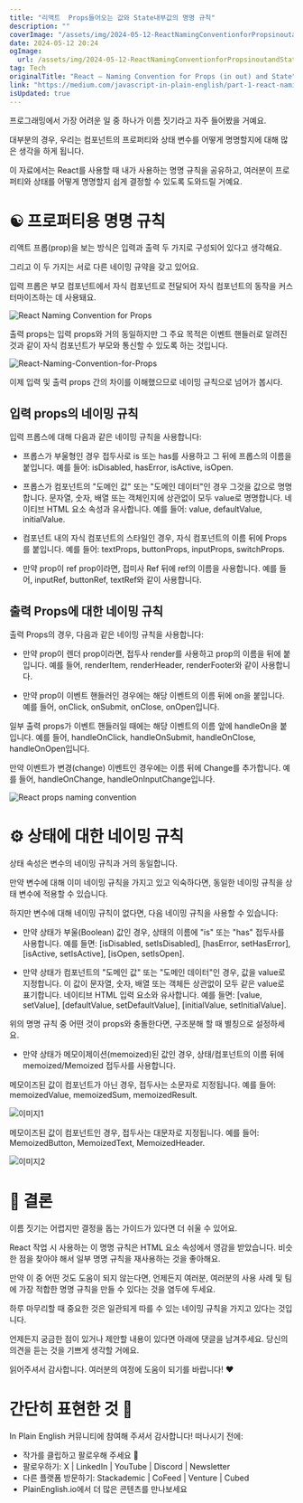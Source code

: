 ```yaml
---
title: "리액트  Props들어오는 값와 State내부값의 명명 규칙"
description: ""
coverImage: "/assets/img/2024-05-12-ReactNamingConventionforPropsinoutandState_0.png"
date: 2024-05-12 20:24
ogImage: 
  url: /assets/img/2024-05-12-ReactNamingConventionforPropsinoutandState_0.png
tag: Tech
originalTitle: "React — Naming Convention for Props (in out) and State"
link: "https://medium.com/javascript-in-plain-english/part-1-react-naming-convention-for-props-in-out-handlers-and-state-e6af2696089a"
isUpdated: true
---
```





프로그래밍에서 가장 어려운 일 중 하나가 이름 짓기라고 자주 들어봤을 거예요.

대부분의 경우, 우리는 컴포넌트의 프로퍼티와 상태 변수를 어떻게 명명할지에 대해 많은 생각을 하게 됩니다.

이 자료에서는 React를 사용할 때 내가 사용하는 명명 규칙을 공유하고, 여러분이 프로퍼티와 상태를 어떻게 명명할지 쉽게 결정할 수 있도록 도와드릴 거예요.

# ☯️ 프로퍼티용 명명 규칙



리액트 프롭(prop)을 보는 방식은 입력과 출력 두 가지로 구성되어 있다고 생각해요.

그리고 이 두 가지는 서로 다른 네이밍 규약을 갖고 있어요.

입력 프롭은 부모 컴포넌트에서 자식 컴포넌트로 전달되어 자식 컴포넌트의 동작을 커스터마이즈하는 데 사용돼요.

![React Naming Convention for Props](/assets/img/2024-05-12-ReactNamingConventionforPropsinoutandState_0.png)



출력 props는 입력 props와 거의 동일하지만 그 주요 목적은 이벤트 핸들러로 알려진 것과 같이 자식 컴포넌트가 부모와 통신할 수 있도록 하는 것입니다.

![React-Naming-Convention-for-Props](/assets/img/2024-05-12-ReactNamingConventionforPropsinoutandState_1.png)

이제 입력 및 출력 props 간의 차이를 이해했으므로 네이밍 규칙으로 넘어가 봅시다.

## 입력 props의 네이밍 규칙



입력 프롭스에 대해 다음과 같은 네이밍 규칙을 사용합니다:

- 프롭스가 부울형인 경우 접두사로 is 또는 has를 사용하고 그 뒤에 프롭스의 이름을 붙입니다. 예를 들어: isDisabled, hasError, isActive, isOpen.

- 프롭스가 컴포넌트의 "도메인 값" 또는 "도메인 데이터"인 경우 그것을 값으로 명명합니다. 문자열, 숫자, 배열 또는 객체인지에 상관없이 모두 value로 명명합니다. 네이티브 HTML 요소 속성과 유사합니다. 예를 들어: value, defaultValue, initialValue.

- 컴포넌트 내의 자식 컴포넌트의 스타일인 경우, 자식 컴포넌트의 이름 뒤에 Props를 붙입니다. 예를 들어: textProps, buttonProps, inputProps, switchProps.



- 만약 prop이 ref prop이라면, 접미사 Ref 뒤에 ref의 이름을 사용합니다. 예를 들어, inputRef, buttonRef, textRef와 같이 사용합니다.

## 출력 Props에 대한 네이밍 규칙

출력 Props의 경우, 다음과 같은 네이밍 규칙을 사용합니다:

- 만약 prop이 렌더 prop이라면, 접두사 render를 사용하고 prop의 이름을 뒤에 붙입니다. 예를 들어, renderItem, renderHeader, renderFooter와 같이 사용합니다.



- 만약 prop이 이벤트 핸들러인 경우에는 해당 이벤트의 이름 뒤에 on을 붙입니다. 예를 들어, onClick, onSubmit, onClose, onOpen입니다.

일부 출력 props가 이벤트 핸들러일 때에는 해당 이벤트의 이름 앞에 handleOn을 붙입니다. 예를 들어, handleOnClick, handleOnSubmit, handleOnClose, handleOnOpen입니다.

만약 이벤트가 변경(change) 이벤트인 경우에는 이름 뒤에 Change를 추가합니다. 예를 들어, handleOnChange, handleOnInputChange입니다.

![React props naming convention](/assets/img/2024-05-12-ReactNamingConventionforPropsinoutandState_2.png)



# ⚙️ 상태에 대한 네이밍 규칙

상태 속성은 변수의 네이밍 규칙과 거의 동일합니다.

만약 변수에 대해 이미 네이밍 규칙을 가지고 있고 익숙하다면, 동일한 네이밍 규칙을 상태 변수에 적용할 수 있습니다.

하지만 변수에 대해 네이밍 규칙이 없다면, 다음 네이밍 규칙을 사용할 수 있습니다:



- 만약 상태가 부울(Boolean) 값인 경우, 상태의 이름에 "is" 또는 "has" 접두사를 사용합니다. 예를 들면: [isDisabled, setIsDisabled], [hasError, setHasError], [isActive, setIsActive], [isOpen, setIsOpen].

- 만약 상태가 컴포넌트의 "도메인 값" 또는 "도메인 데이터"인 경우, 값을 value로 지정합니다. 이 값이 문자열, 숫자, 배열 또는 객체든 상관없이 모두 같은 value로 표기합니다. 네이티브 HTML 입력 요소와 유사합니다. 예를 들면: [value, setValue], [defaultValue, setDefaultValue], [initialValue, setInitialValue].

위의 명명 규칙 중 어떤 것이 props와 충돌한다면, 구조분해 할 때 별칭으로 설정하세요.

- 만약 상태가 메모이제이션(memoized)된 값인 경우, 상태/컴포넌트의 이름 뒤에 memoized/Memoized 접두사를 사용합니다.



메모이즈된 값이 컴포넌트가 아닌 경우, 접두사는 소문자로 지정됩니다. 예를 들어: memoizedValue, memoizedSum, memoizedResult.

![이미지1](/assets/img/2024-05-12-ReactNamingConventionforPropsinoutandState_3.png)

메모이즈된 값이 컴포넌트인 경우, 접두사는 대문자로 지정됩니다. 예를 들어: MemoizedButton, MemoizedText, MemoizedHeader.

![이미지2](/assets/img/2024-05-12-ReactNamingConventionforPropsinoutandState_4.png)



# 🚀 결론

이름 짓기는 어렵지만 결정을 돕는 가이드가 있다면 더 쉬울 수 있어요.

React 작업 시 사용하는 이 명명 규칙은 HTML 요소 속성에서 영감을 받았습니다. 비슷한 점을 찾아야 해서 일부 명명 규칙을 재사용하는 것을 좋아해요.

만약 이 중 어떤 것도 도움이 되지 않는다면, 언제든지 여러분, 여러분의 사용 사례 및 팀에 가장 적합한 명명 규칙을 만들 수 있다는 것을 염두에 두세요.



하루 마무리할 때 중요한 것은 일관되게 따를 수 있는 네이밍 규칙을 가지고 있다는 것입니다.

언제든지 궁금한 점이 있거나 제안할 내용이 있다면 아래에 댓글을 남겨주세요. 당신의 의견을 듣는 것을 기쁘게 생각할 거에요.

읽어주셔서 감사합니다. 여러분의 여정에 도움이 되기를 바랍니다! ❤️

# 간단히 표현한 것 🚀



In Plain English 커뮤니티에 참여해 주셔서 감사합니다! 떠나시기 전에:

- 작가를 클립하고 팔로우해 주세요 👏
- 팔로우하기: X | LinkedIn | YouTube | Discord | Newsletter
- 다른 플랫폼 방문하기: Stackademic | CoFeed | Venture | Cubed
- PlainEnglish.io에서 더 많은 콘텐츠를 만나보세요
